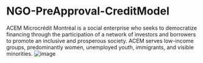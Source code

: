 # NGO-PreApproval-CreditModel

ACEM Microcrédit Montréal is a social enterprise who seeks to democratize financing through the participation of a network of investors and borrowers to promote an inclusive and prosperous society. 
ACEM serves low-income groups, predominantly women, unemployed youth, immigrants, and visible minorities. 
![image](https://user-images.githubusercontent.com/54972757/113520013-211dd600-955e-11eb-86be-e55e09300dd9.png)
